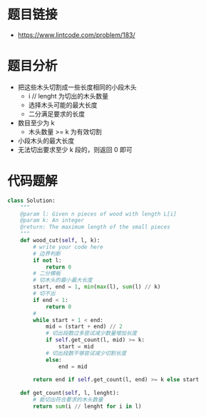 # 题目链接
- https://www.lintcode.com/problem/183/

# 题目分析
- 把这些木头切割成一些长度相同的小段木头
    - i // lenght 为切出的木头数量
    - 选择木头可能的最大长度
    - 二分满足要求的长度
- 数目至少为 k
    - 木头数量 >= k 为有效切割
- 小段木头的最大长度
- 无法切出要求至少 k 段的，则返回 0 即可

# 代码题解
```py
class Solution:
    """
    @param l: Given n pieces of wood with length L[i]
    @param k: An integer
    @return: The maximum length of the small pieces
    """
    def wood_cut(self, l, k):
        # write your code here
        # 边界判断
        if not l:
            return 0
        # 二分模板
        # 切木头的最小最大长度
        start, end = 1, min(max(l), sum(l) // k)
        # 切不出
        if end < 1:
            return 0
        # 
        while start + 1 < end:
            mid = (start + end) // 2
            # 切出段数过多尝试减少数量增加长度
            if self.get_count(l, mid) >= k:
                start = mid
            # 切出段数不够尝试减少切割长度
            else:
                end = mid
        
        return end if self.get_count(l, end) >= k else start
    
    def get_count(self, l, lenght):
        # 能切出符合要求的木头数量
        return sum(i // lenght for i in l)
```